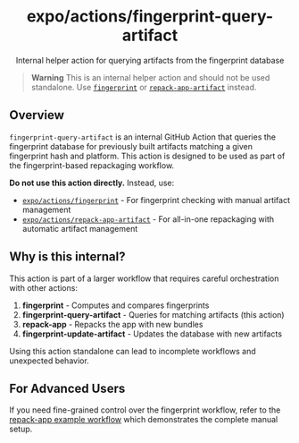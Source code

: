 <div align="center">
  <h1>expo/actions/fingerprint-query-artifact</h1>
  <p>Internal helper action for querying artifacts from the fingerprint database</p>
</div>

> **Warning**
> This is an internal helper action and should not be used standalone. Use [`fingerprint`](../fingerprint/README.md) or [`repack-app-artifact`](../repack-app-artifact/README.md) instead.

## Overview

`fingerprint-query-artifact` is an internal GitHub Action that queries the fingerprint database for previously built artifacts matching a given fingerprint hash and platform. This action is designed to be used as part of the fingerprint-based repackaging workflow.

**Do not use this action directly.** Instead, use:

- [`expo/actions/fingerprint`](../fingerprint/README.md) - For fingerprint checking with manual artifact management
- [`expo/actions/repack-app-artifact`](../repack-app-artifact/README.md) - For all-in-one repackaging with automatic artifact management

## Why is this internal?

This action is part of a larger workflow that requires careful orchestration with other actions:

1. **fingerprint** - Computes and compares fingerprints
2. **fingerprint-query-artifact** - Queries for matching artifacts (this action)
3. **repack-app** - Repacks the app with new bundles
4. **fingerprint-update-artifact** - Updates the database with new artifacts

Using this action standalone can lead to incomplete workflows and unexpected behavior.

## For Advanced Users

If you need fine-grained control over the fingerprint workflow, refer to the [repack-app example workflow](../repack-app/README.md#example-workflows) which demonstrates the complete manual setup.
